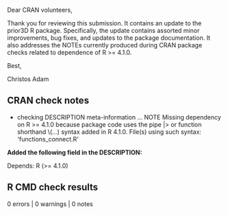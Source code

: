 Dear CRAN volunteers,

Thank you for reviewing this submission. It contains an update to the prior3D R
package. Specifically, the update contains assorted minor improvements, bug
fixes, and updates to the package documentation. It also addresses the NOTEs
currently produced during CRAN package checks related to dependence of
R >= 4.1.0.

Best,

Christos Adam

## CRAN check notes

* checking DESCRIPTION meta-information ... NOTE
  Missing dependency on R >= 4.1.0 because package code uses the pipe
  |> or function shorthand \\(...) syntax added in R 4.1.0.
  File(s) using such syntax:
    'functions_connect.R'

**Added the following field in the DESCRIPTION:**

Depends:
    R (>= 4.1.0)

## R CMD check results

0 errors | 0 warnings | 0 notes
